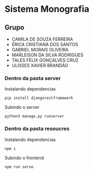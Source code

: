 # Sistema Monografia

## Grupo

- CAMILA DE SOUZA FERREIRA
- ÉRICA CRISTIANA DOS SANTOS
- GABRIEL MORAIS OLIVEIRA
- MARLEISON DA SILVA RODRIGUES
- TALES FÉLIX GONÇALVES CRUZ
- ULISSES XAVIER BRANDÃO

### Dentro da pasta server

Instalando dependencias
```
pip install djangorestframework
```
Subindo o server
```
python3 manage.py runserver
```

### Dentro da pasta resoucres

Instalando dependencias
```
npm i
```

Subindo o frontend

```
npm run serve
```
